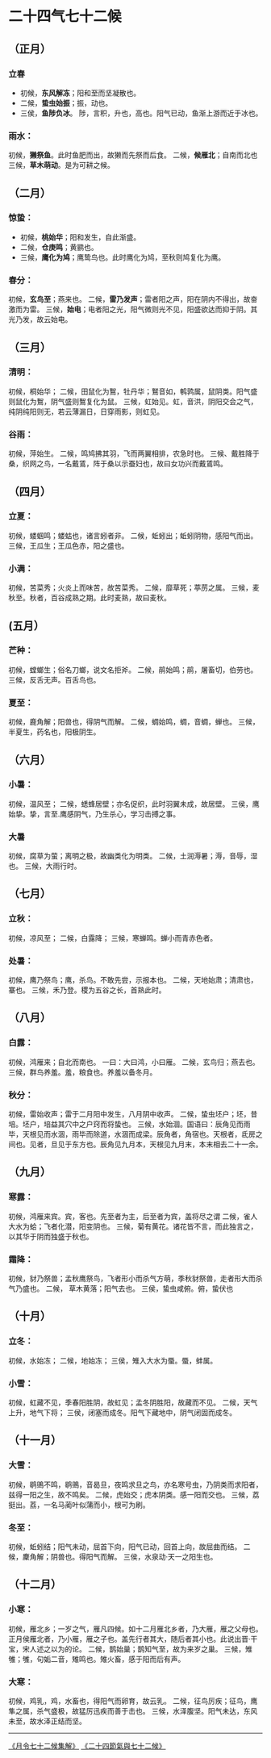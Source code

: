 # 二十四气七十二候 

## （正月） 

### 立春

- 初候，**东风解冻**；阳和至而坚凝散也。
- 二候，**蛰虫始振**；振，动也。
- 三侯，**鱼陟负冰**。 陟，言积，升也，高也。阳气已动，鱼渐上游而近于冰也。

### 雨水：

初候，**獭祭鱼**。此时鱼肥而出，故獭而先祭而后食。
二候，**候雁北**；自南而北也
三候，**草木萌动**。是为可耕之候。

## （二月）

### 惊蛰：

- 初候，**桃始华**；阳和发生，自此渐盛。
- 二候，**仓庚鸣**；黄鹂也。
- 三候，**鹰化为鸠**；鹰鸷鸟也。此时鹰化为鸠，至秋则鸠复化为鹰。


### 春分：

初候，**玄鸟至**；燕来也。
二候，**雷乃发声**；雷者阳之声，阳在阴内不得出，故奋激而为雷。
三候，**始电**；电者阳之光，阳气微则光不见，阳盛欲达而抑于阴。其光乃发，故云始电。

## （三月） 

### 清明：

初候，桐始华；
二候，田鼠化为鴽，牡丹华；鴑音如，鹌鹑属，鼠阴类。阳气盛则鼠化为鴽，阴气盛则鴽复化为鼠。
三候，虹始见。虹，音洪，阴阳交会之气，纯阴纯阳则无，若云薄漏日，日穿雨影，则虹见。

### 谷雨：

初候，萍始生。
二候，鸣鸠拂其羽，飞而两翼相排，农急时也。
三候、戴胜降于桑，织网之鸟，一名戴鵀，阵于桑以示蚕妇也，故曰女功兴而戴鵀鸣。

## （四月）

### 立夏：

初候，蝼蝈鸣；蝼蛄也，诸言蚓者非。
二候，蚯蚓出；蚯蚓阴物，感阳气而出。
三候，王瓜生；王瓜色赤，阳之盛也。 

### 小满：

初候，苦菜秀；火炎上而味苦，故苦菜秀。
二候，靡草死；葶苈之属。
三候，麦秋至。秋者，百谷成熟之期。此时麦熟，故曰麦秋。

## (五月）

### 芒种：

初候，螳螂生；俗名刀螂，说文名拒斧。
二候，鹃始鸣；鹃，屠畜切，伯劳也。
三候，反舌无声。百舌鸟也。

### 夏至：

初候，鹿角解；阳兽也，得阴气而解。
二候，蜩始鸣，蜩，音蜩，蝉也。
三候，半夏生，药名也，阳极阴生。 

## （六月）

### 小暑：

初候，温风至；
二候，蟋蜂居壁；亦名促织，此时羽翼未成，故居壁。
三侯，鹰始挚。挚，言至.鹰感阴气，乃生杀心，学习击搏之事。

### 大暑

初候，腐草为萤；离明之极，故幽类化为明类。
二候，土润溽暑；溽，音辱，湿也。
三候，大雨行时。

## （七月） 

### 立秋：

初候，凉风至；
二候，白露降；
三候，寒蝉鸣。蝉小而青赤色者。 

### 处暑：

初候，鹰乃祭鸟；鹰，杀鸟。不敢先尝，示报本也。
二候，天地始肃；清肃也，寨也。
三候，禾乃登。稷为五谷之长，首熟此时。

## （八月） 

### 白露：

初候，鸿雁来；自北而南也。 一曰：大曰鸿，小曰雁。
二候，玄鸟归；燕去也。
三候，群鸟养羞。羞，粮食也。养羞以备冬月。 

### 秋分：

初候，雷始收声；雷于二月阳中发生，八月阴中收声。
二候，蛰虫坯户；坯，昔培。坯户，培益其穴中之户窍而将蛰也。
三候，水始涸。国语曰：辰角见而雨毕，天根见而水涸，雨毕而除道，水涸而成梁。辰角者，角宿也。天根者，氐房之间也。见者，旦见于东方也。辰角见九月本，天根见九月末，本末相去二十一余。 

## （九月） 

### 寒露：

初候，鸿雁来宾。宾，客也。先至者为主，后至者为宾，盖将尽之谓
二候，雀人大水为蛤；飞者化潜，阳变阴也。 
三候，菊有黄花。诸花皆不言，而此独言之，以其华于阴而独盛于秋也。 

### 霜降：

初候，豺乃祭兽；孟秋鹰祭鸟，飞者形小而杀气方萌，季秋豺祭兽，走者形大而杀气乃盛也。
二候， 草木黄落；阳气去也。
三侯，蛰虫咸俯。俯，蛰伏也 

## （十月）

### 立冬：

初候，水始冻；
二候，地始冻；
三侯，雉入大水为蜃。蜃，蚌属。

### 小雪：

初候，虹藏不见，季春阳胜阴，故虹见；孟冬阴胜阳，故藏而不见。
二候，天气上升，地气下将；
三侯，闭塞而成冬。阳气下藏地中，阴气闭固而成冬。

## （十一月） 

### 大雪：

初候，鹖鴠不鸣，鹖鴠，音曷旦，夜鸣求旦之鸟，亦名寒号虫，乃阴类而求阳者，兹得一阳之生，故不鸣矣。
二候，虎始交；虎本阴类。感一阳而交也。
三候，荔挺出。荔，一名马蔺叶似蒲而小，根可为刷。 

### 冬至：

初候，蚯蚓结；阳气未动，屈首下向，阳气已动，回首上向，故屈曲而结。
二候，麇角解；阴兽也。得阳气而解。
三侯，水泉动·天一之阳生也。 

## （十二月） 

### 小寒：

初候，雁北乡；一岁之气，雁凡四候。如十二月雁北乡者，乃大雁，雁之父母也。正月侯雁北者，乃小雁，雁之子也。盖先行者其大，随后者其小也。此说出晋·干宝，宋人述之以为的论。
二候，鹊始巢；鹊知气至，故为来岁之巢。
三候，雉雊；雊，句姤二音，雉鸣也。雉火畜，感于阳而后有声。 

### 大寒：

初候，鸡乳，鸡，水畜也，得阳气而卵育，故云乳。 
二候，征鸟厉疾；征鸟，鹰隼之属，杀气盛极，故猛厉迅疾而善于击也。
三候，水泽腹坚。阳气未达，东风未至，故水泽正结而坚。

---

[《月令七十二候集解》](https://ctext.org/wiki.pl?if=gb&chapter=312762)
[《二十四節氣與七十二候》](http://observator-gutentag.blogspot.com/2016/08/blog-post_22.html)
